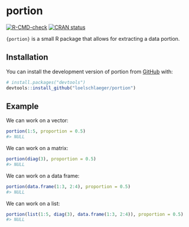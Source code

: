 
<!-- README.md is generated from README.Rmd. Please edit that file -->

# portion

<!-- badges: start -->

[![R-CMD-check](https://github.com/loelschlaeger/portion/actions/workflows/R-CMD-check.yaml/badge.svg)](https://github.com/loelschlaeger/portion/actions/workflows/R-CMD-check.yaml)
[![CRAN
status](https://www.r-pkg.org/badges/version/portion)](https://CRAN.R-project.org/package=portion)
<!-- badges: end -->

`{portion}` is a small R package that allows for extracting a data
portion.

## Installation

You can install the development version of portion from
[GitHub](https://github.com/) with:

``` r
# install.packages("devtools")
devtools::install_github("loelschlaeger/portion")
```

## Example

We can work on a vector:

``` r
portion(1:5, proportion = 0.5)
#> NULL
```

We can work on a matrix:

``` r
portion(diag(3), proportion = 0.5)
#> NULL
```

We can work on a data frame:

``` r
portion(data.frame(1:3, 2:4), proportion = 0.5)
#> NULL
```

We can work on a list:

``` r
portion(list(1:5, diag(3), data.frame(1:3, 2:4)), proportion = 0.5)
#> NULL
```
